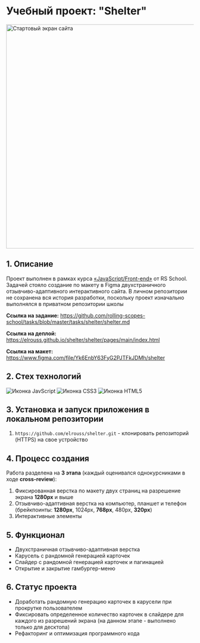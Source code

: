 # Учебный проект: "Shelter"

<img src="https://user-images.githubusercontent.com/108838349/227945181-0ef74773-d878-4b30-90a5-26a5b55fd87f.png" alt="Стартовый экран сайта" width="600">

## 1. Описание
Проект выполнен в рамках курса [&laquo;JavaScript/Front-end&raquo;](https://rs.school/js/) от RS School. Задачей стояло создание по макету в Figma двухстраничного отзывчиво-адаптивного интерактивного сайта. В личном репозитории не сохранена вся история разработки, поскольку проект изначально выполнялся в приватном репозитории школы

**Ссылка на задание:** https://github.com/rolling-scopes-school/tasks/blob/master/tasks/shelter/shelter.md

**Ссылка на деплой:** https://elrouss.github.io/shelter/shelter/pages/main/index.html

**Ссылка на макет:** https://www.figma.com/file/Yk6EnbY63FyG2PJTFkJDMh/shelter

## 2. Стех технологий
![Иконка JavScript](https://img.shields.io/badge/JavaScript-323330?style=for-the-badge&logo=javascript&logoColor=F7DF1E)
![Иконка CSS3](https://img.shields.io/badge/CSS3-1572B6?style=for-the-badge&logo=css3&logoColor=white)
![Иконка HTML5](https://img.shields.io/badge/HTML5-E34F26?style=for-the-badge&logo=html5&logoColor=white)

## 3. Установка и запуск приложения в локальном репозитории
1. `https://github.com/elrouss/shelter.git` - клонировать репозиторий (HTTPS) на свое устройство

## 4. Процесс создания
Работа разделена на **3 этапа** (каждый оценивался однокурсниками в ходе **cross-review**):

1. Фиксированная верстка по макету двух страниц на разрешение экрана **1280px** и выше
2. Отзывчиво-адаптивная верстка на компьютер, планшет и телефон (брейкпоинты: **1280px**, 1024px, **768px**, 480px, **320px**)
3. Интерактивные элементы

## 5. Функционал
- Двухстраничная отзывчиво-адаптивная верстка
- Карусель с рандомной генерацией карточек
- Слайдер с рандомной генерацией карточек и пагинацией
- Открытие и закрытие гамбургер-меню

## 6. Статус проекта
- Доработать рандомную генерацию карточек в карусели при прокрутке пользователем
- Фиксировать определенное количество карточек в слайдере для каждого из разрешений экрана (на данном этапе - выполнено только для десктопа)
- Рефакторинг и оптимизация программного кода

